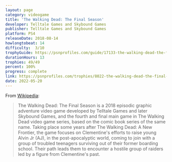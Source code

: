 ```yaml
---
layout: page
category: videogame
title: 'The Walking Dead: The Final Season'
developer: Telltale Games and Skybound Games
publisher: Telltale Games and Skybound Games
platform: PS4
releaseDate: 2018-08-14
howlongtobeat: 14
difficulty:  3/10
trophyGuide: https://psnprofiles.com/guide/17133-the-walking-dead-the-final-season-trophy-guide
durationHours: 13
trophies: 49/49
percent: 100%
progress: complete
link: https://psnprofiles.com/trophies/8022-the-walking-dead-the-final-season/barrelofjuice
date: 2022-05-20
---
```


From [Wikipedia](https://en.wikipedia.org/wiki/The_Walking_Dead:_The_Final_Season):

> The Walking Dead: The Final Season is a 2018 episodic graphic adventure video game developed by Telltale Games and later Skybound Games, and the fourth and final main game in The Walking Dead video game series, based on the comic book series of the same name. Taking place some years after The Walking Dead: A New Frontier, the game focuses on Clementine's efforts to raise young Alvin Jr (AJ), in the post-apocalyptic world, coming to join with a group of troubled teenagers surviving out of their former boarding school. Their path leads them to encounter a hostile group of raiders led by a figure from Clementine's past.
